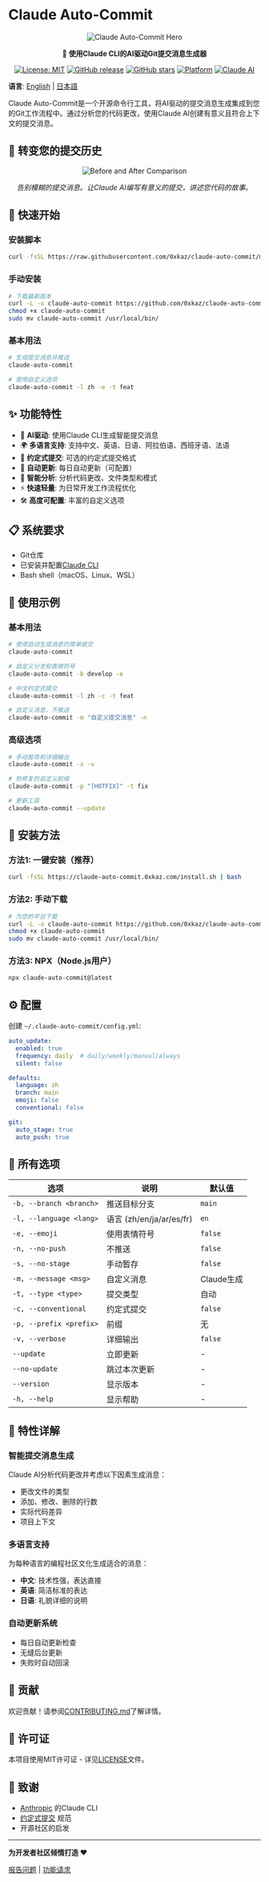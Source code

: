 # Claude Auto-Commit

<div align="center">

![Claude Auto-Commit Hero](../images/hero-banner.png)

🤖 **使用Claude CLI的AI驱动Git提交消息生成器**

[![License: MIT](https://img.shields.io/badge/License-MIT-yellow.svg)](https://opensource.org/licenses/MIT)
[![GitHub release](https://img.shields.io/github/release/0xkaz/claude-auto-commit.svg)](https://github.com/0xkaz/claude-auto-commit/releases)
[![GitHub stars](https://img.shields.io/github/stars/0xkaz/claude-auto-commit.svg)](https://github.com/0xkaz/claude-auto-commit/stargazers)
[![Platform](https://img.shields.io/badge/Platform-macOS%20%7C%20Linux-blue.svg)](https://github.com/0xkaz/claude-auto-commit)
[![Claude AI](https://img.shields.io/badge/Powered%20by-Claude%20AI-orange.svg)](https://claude.ai)

</div>

**语言**: [English](../en/README.md) | [日本語](../ja/README.md)

Claude Auto-Commit是一个开源命令行工具，将AI驱动的提交消息生成集成到您的Git工作流程中。通过分析您的代码更改，使用Claude AI创建有意义且符合上下文的提交消息。

## 🌟 转变您的提交历史

<div align="center">

![Before and After Comparison](../images/demo-before-after-english.png)

*告别模糊的提交消息。让Claude AI编写有意义的提交，讲述您代码的故事。*

</div>

## 🚀 快速开始

### 安装脚本

```bash
curl -fsSL https://raw.githubusercontent.com/0xkaz/claude-auto-commit/main/scripts/install.sh | bash
```

### 手动安装

```bash
# 下载最新版本
curl -L -o claude-auto-commit https://github.com/0xkaz/claude-auto-commit/releases/latest/download/claude-auto-commit.sh
chmod +x claude-auto-commit
sudo mv claude-auto-commit /usr/local/bin/
```

### 基本用法

```bash
# 生成提交消息并推送
claude-auto-commit

# 使用自定义选项
claude-auto-commit -l zh -e -t feat
```

## ✨ 功能特性

- 🧠 **AI驱动**: 使用Claude CLI生成智能提交消息
- 🌍 **多语言支持**: 支持中文、英语、日语、阿拉伯语、西班牙语、法语
- 📝 **约定式提交**: 可选的约定式提交格式
- 🔄 **自动更新**: 每日自动更新（可配置）
- 🎯 **智能分析**: 分析代码更改、文件类型和模式
- ⚡ **快速轻量**: 为日常开发工作流程优化
- 🛠️ **高度可配置**: 丰富的自定义选项

## 📋 系统要求

- Git仓库
- 已安装并配置[Claude CLI](https://docs.anthropic.com/claude/cli)
- Bash shell（macOS、Linux、WSL）

## 🎯 使用示例

### 基本用法
```bash
# 使用自动生成消息的简单提交
claude-auto-commit

# 自定义分支和表情符号
claude-auto-commit -b develop -e

# 中文约定式提交
claude-auto-commit -l zh -c -t feat

# 自定义消息，不推送
claude-auto-commit -m "自定义提交消息" -n
```

### 高级选项
```bash
# 手动暂存和详细输出
claude-auto-commit -s -v

# 热修复的自定义前缀
claude-auto-commit -p "[HOTFIX]" -t fix

# 更新工具
claude-auto-commit --update
```

## 🔧 安装方法

### 方法1: 一键安装（推荐）
```bash
curl -fsSL https://claude-auto-commit.0xkaz.com/install.sh | bash
```

### 方法2: 手动下载
```bash
# 为您的平台下载
curl -L -o claude-auto-commit https://github.com/0xkaz/claude-auto-commit/releases/latest/download/claude-auto-commit-$(uname -s)-$(uname -m)
chmod +x claude-auto-commit
sudo mv claude-auto-commit /usr/local/bin/
```

### 方法3: NPX（Node.js用户）
```bash
npx claude-auto-commit@latest
```

## ⚙️ 配置

创建 `~/.claude-auto-commit/config.yml`:

```yaml
auto_update:
  enabled: true
  frequency: daily  # daily/weekly/manual/always
  silent: false

defaults:
  language: zh
  branch: main
  emoji: false
  conventional: false

git:
  auto_stage: true
  auto_push: true
```

## 📖 所有选项

| 选项 | 说明 | 默认值 |
|------|------|--------|
| `-b, --branch <branch>` | 推送目标分支 | `main` |
| `-l, --language <lang>` | 语言 (zh/en/ja/ar/es/fr) | `en` |
| `-e, --emoji` | 使用表情符号 | `false` |
| `-n, --no-push` | 不推送 | `false` |
| `-s, --no-stage` | 手动暂存 | `false` |
| `-m, --message <msg>` | 自定义消息 | Claude生成 |
| `-t, --type <type>` | 提交类型 | 自动 |
| `-c, --conventional` | 约定式提交 | `false` |
| `-p, --prefix <prefix>` | 前缀 | 无 |
| `-v, --verbose` | 详细输出 | `false` |
| `--update` | 立即更新 | - |
| `--no-update` | 跳过本次更新 | - |
| `--version` | 显示版本 | - |
| `-h, --help` | 显示帮助 | - |

## 🌟 特性详解

### 智能提交消息生成
Claude AI分析代码更改并考虑以下因素生成消息：
- 更改文件的类型
- 添加、修改、删除的行数
- 实际代码差异
- 项目上下文

### 多语言支持
为每种语言的编程社区文化生成适合的消息：
- **中文**: 技术性强，表达直接
- **英语**: 简洁标准的表达
- **日语**: 礼貌详细的说明

### 自动更新系统
- 每日自动更新检查
- 无缝后台更新
- 失败时自动回滚

## 🤝 贡献

欢迎贡献！请参阅[CONTRIBUTING.md](../../CONTRIBUTING.md)了解详情。

## 📄 许可证

本项目使用MIT许可证 - 详见[LICENSE](../../LICENSE)文件。

## 🙏 致谢

- [Anthropic](https://anthropic.com) 的Claude CLI
- [约定式提交](https://conventionalcommits.org) 规范
- 开源社区的启发

---

**为开发者社区倾情打造 ❤️**

[报告问题](https://github.com/0xkaz/claude-auto-commit/issues) | [功能请求](https://github.com/0xkaz/claude-auto-commit/issues/new?template=feature_request.md)